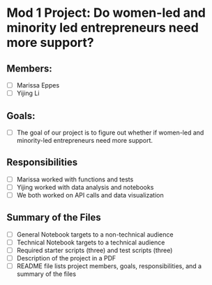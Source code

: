 # Mod 1 Project: Do women-led and minority led entrepreneurs need more support?

## Members:

 - [ ] Marissa Eppes
 - [ ] Yijing Li

## Goals:

 - [ ] The goal of our project is to figure out whether if women-led and minority-led entrepreneurs need more support.

## Responsibilities

 - [ ] Marissa worked with functions and tests
 - [ ] Yijing worked with data analysis and notebooks
 - [ ] We both worked on API calls and data visualization

## Summary of the Files

 - [ ] General Notebook targets to a non-technical audience 
 - [ ] Technical Notebook targets to a technical audience
 - [ ] Required starter scripts (three) and test scripts (three)
 - [ ] Description of the project in a PDF
 - [ ] README file lists project members, goals, responsibilities, and a summary of the files

